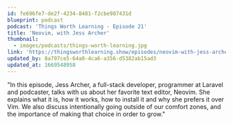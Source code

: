 ```yaml
---
id: fe696fe7-de2f-4234-8481-f2cbe987431d
blueprint: podcast
podcast: 'Things Worth Learning - Episode 21'
title: 'Neovim, with Jess Archer'
thumbnail:
  - images/podcasts/things-worth-learning.jpg
link: 'https://thingsworthlearning.show/episodes/neovim-with-jess-archer'
updated_by: 8a797ce5-64a8-4ca6-a356-d5382ab15ad3
updated_at: 1669548958
---
```

"In this episode, Jess Archer, a full-stack developer, programmer at Laravel and podcaster, talks with us about her favorite text editor, Neovim. She explains what it is, how it works, how to install it and why she prefers it over Vim. We also discuss intentionally going outside of our comfort zones, and the importance of making that choice in order to grow."